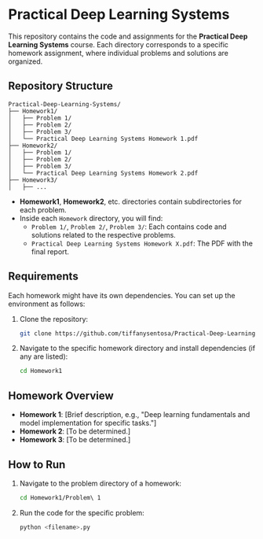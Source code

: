 # Practical Deep Learning Systems

This repository contains the code and assignments for the **Practical Deep Learning Systems** course. Each directory corresponds to a specific homework assignment, where individual problems and solutions are organized.

## Repository Structure

```
Practical-Deep-Learning-Systems/
├── Homework1/
│   ├── Problem 1/
│   ├── Problem 2/
│   ├── Problem 3/
│   └── Practical Deep Learning Systems Homework 1.pdf
├── Homework2/
│   ├── Problem 1/
│   ├── Problem 2/
│   ├── Problem 3/
│   └── Practical Deep Learning Systems Homework 2.pdf
├── Homework3/
│   ├── ...
```

- **Homework1**, **Homework2**, etc. directories contain subdirectories for each problem.
- Inside each `Homework` directory, you will find:
  - `Problem 1/`, `Problem 2/`, `Problem 3/`: Each contains code and solutions related to the respective problems.
  - `Practical Deep Learning Systems Homework X.pdf`: The PDF with the final report.

## Requirements

Each homework might have its own dependencies. You can set up the environment as follows:

1. Clone the repository:
   ```bash
   git clone https://github.com/tiffanysentosa/Practical-Deep-Learning-Systems.git
   ```

2. Navigate to the specific homework directory and install dependencies (if any are listed):
   ```bash
   cd Homework1
   ```

## Homework Overview

- **Homework 1**: [Brief description, e.g., "Deep learning fundamentals and model implementation for specific tasks."]
- **Homework 2**: [To be determined.]
- **Homework 3**: [To be determined.]

## How to Run

1. Navigate to the problem directory of a homework:
   ```bash
   cd Homework1/Problem\ 1
   ```

2. Run the code for the specific problem:
   ```bash
   python <filename>.py
   ```
